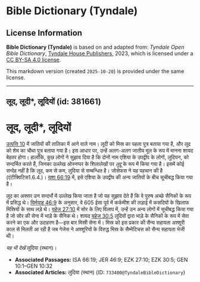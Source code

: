 # Bible Dictionary (Tyndale)

## License Information

**Bible Dictionary (Tyndale)** is based on and adapted from: _Tyndale Open Bible Dictionary_, [Tyndale House Publishers](https://tyndaleopenresources.com/), 2023, which is licensed under a [CC BY-SA 4.0 license](https://creativecommons.org/licenses/by-sa/4.0/legalcode.en).

This markdown version (created `2025-10-20`) is provided under the same license.



--------------------------------

## लूद, लूदी*, लूदियों (id: 381661)

लूद, लूदी\*, लूदियों
====================

[उत्पत्ति 10](https://ref.ly/Gen10:1-Gen10:32) में जातियों की तालिका में आने वाले नाम। लूदी को मिस्र का पहला पुत्र बताया गया है, और लूद को शेम का चौथा पुत्र बताया गया है। इस आधार पर, उन्हें अलग\-अलग जातीय मूल के रूप में मानना ​​शायद बेहतर होगा। हालाँकि, कुछ लोगों ने सुझाव दिया है कि दोनों नाम एशिया के उपद्वीप के लोगों, लुदियन, को सन्दर्भित करते हैं, जिनका उल्लेख ओस्‍नप्पर के शिलालेखों पर *लुद्दू* के रूप में किया गया है। इसमें कोई सन्देह नहीं है कि लूद, कम से कम, लुदिया से सम्बन्धित है। जोसेफस ने यह पहचान की है (एंटीक्विटिस1\.6\.4\.)। [यशा 66:19](https://ref.ly/Isa66:19) में, इसे एशिया के उपद्वीप की अन्य जातियों के बीच सूचीबद्ध किया गया है।

लूद का अक्सर उन सन्दर्भो में उल्लेख किया जाता है जो यह सुझाव देते हैं कि वे पुरुष अच्छे सैनिकों के रूप में प्रसिद्ध थे। [यिर्मयाह 46:9](https://ref.ly/Jer46:9) के अनुसार, वे 605 ईसा पूर्व में कर्कमीश की लड़ाई में कसदियों के खिलाफ मिस्रियों के साथ लड़े थे। [यहेज 27:10](https://ref.ly/Ezek27:10) में सोर के लिए विलाप में, उन्हें उन अन्य लोगों में सूचीबद्ध किया गया है जो सोर की सेना में भाड़े के सैनिक थे। शायद [यहेज 30:5](https://ref.ly/Ezek30:5) लूदियों द्वारा भाड़े के सैनिकों के रूप में सेवा करने का एक और उदाहरण है—इस बार मिस्री सेना में। मिस्र को इस प्रकार की सैन्य सहायता अश्शूरी काल से मिलती आ रही है जब गेजेस ने अश्शूरियों के विरुद्ध मिस्र के सैम्मेटिचस को सैन्य सहायता भेजी थी।

*यह भी देखें* लुदिया (स्थान)।

* **Associated Passages:** ISA 66:19; JER 46:9; EZK 27:10; EZK 30:5; GEN 10:1–GEN 10:32
* **Associated Articles:** लुदिया (स्थान) (ID: `733400@TyndaleBibleDictionary`)

